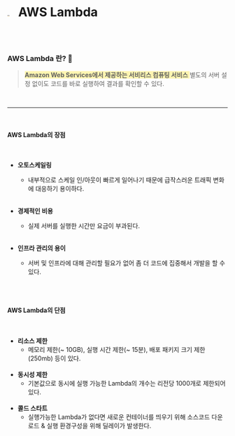 # <img src = "/AWS/img/aws_logo.png" width=5> &nbsp; AWS Lambda
<br><br>

### AWS Lambda 란? 🤔
> <span style = 'background-color: #fff5b1'> **Amazon Web Services에서 제공하는 서비리스 컴퓨팅 서비스** </span>
별도의 서버 설정 없이도 코드를 바로 실행하여 결과를 확인할 수 있다.

<br>

- - -
<br>

#### AWS Lambda의 장점
<br>

- **오토스케일링**
  - 내부적으로 스케일 인/아웃이 빠르게 일어나기 때문에 급작스러운 트래픽 변화에 대응하기 용이하다. 
  <br>
- **경제적인 비용**
  - 실제 서버를 실행한 시간만 요금이 부과된다.
  <br>
- **인프라 관리의 용이**
  - 서버 및 인프라에 대해 관리할 필요가 없어 좀 더 코드에 집중해서 개발을 할 수 있다.

  <br><br>

#### AWS Lambda의 단점
<br>

- **리소스 제한**
  - 메모리 제한(~ 10GB), 실행 시간 제한(~ 15분), 배포 패키지 크기 제한(250mb) 등이 있다.
  <br>
- **동시성 제한**
  - 기본값으로 동시에 실행 가능한 Lambda의 개수는 리전당 1000개로 제한되어 있다.
  <br>
- **콜드 스타트**
  - 실행가능한 Lambda가 없다면 새로운 컨테이너를 띄우기 위해 소스코드 다운로드 & 실행 환경구성을 위해 딜레이가 발생한다.